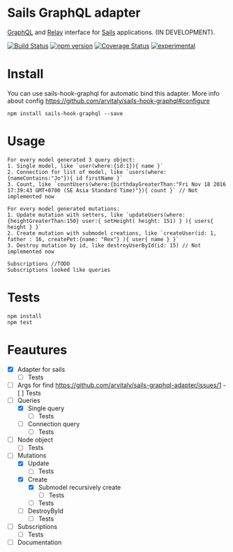 # Sails GraphQL adapter 

[GraphQL](http://graphql.org/) and [Relay](https://facebook.github.io/relay/) interface for [Sails](http://sailsjs.org/) applications. (IN DEVELOPMENT).

[![Build Status](https://travis-ci.org/arvitaly/sails-graphql-adapter.svg?branch=master)](https://travis-ci.org/arvitaly/sails-graphql-adapter) 
[![npm version](https://badge.fury.io/js/sails-graphql-adapter.svg)](https://badge.fury.io/js/sails-graphql-adapter) 
[![Coverage Status](https://coveralls.io/repos/github/arvitaly/sails-graphql-adapter/badge.svg?branch=master)](https://coveralls.io/github/arvitaly/sails-graphql-adapter?branch=master) 
[![experimental](http://badges.github.io/stability-badges/dist/experimental.svg)](http://github.com/badges/stability-badges)



# Install

You can use sails-hook-graphql for automatic bind this adapter. More info about config https://github.com/arvitaly/sails-hook-graphql#configure

    npm install sails-hook-graphql --save

# Usage

    For every model generated 3 query object:
    1. Single model, like `user(where:{id:1}){ name }`
    2. Connection for list of model, like `users(where:{nameContains:"Jo"}){ id firstName }`
    3. Count, like `countUsers(where:{birthdayGreaterThan:"Fri Nov 18 2016 17:39:43 GMT+0700 (SE Asia Standard Time)"}){ count }` // Not implemented now

    For every model generated mutations:
    1. Update mutation with setters, like `updateUsers(where:{heightGreaterThan:150} user:{ setHeight( height: 151) } ){ users{ height } }`
    2. Create mutation with submodel creations, like `createUser(id: 1, father : 16, createPet:{name: "Rex"} ){ user{ name } }`
    3. Destroy mutation by id, like destroyUserById(id: 15) // Not implemented now

    Subscriptions //TODO
    Subscriptions looked like queries

# Tests

    npm install    
    npm test
    
# Feautures

- [x] Adapter for sails
    - [ ] Tests
- [ ] Args for find https://github.com/arvitaly/sails-graphql-adapter/issues/1
        - [ ] Tests
- [ ] Queries
    - [x] Single query
        - [ ] Tests
    - [ ] Connection query
        - [ ] Tests    
- [ ] Node object
    - [ ] Tests
- [ ] Mutations
    - [x] Update
         - [ ] Tests
    - [x] Create
        - [x] Submodel recursively create
            - [ ] Tests
        - [ ] Tests
    - [ ] DestroyById
        - [ ] Tests        
- [ ] Subscriptions
    - [ ] Tests
- [ ] Documentation
